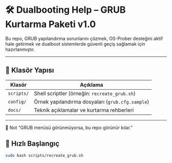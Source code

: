 # 🛠️ Dualbooting Help – GRUB Kurtarma Paketi v1.0

Bu repo, GRUB yapılandırma sorunlarını çözmek, OS-Prober desteğini aktif hale getirmek ve dualboot sistemlerde güvenli geçiş sağlamak için hazırlanmıştır.

---

## 📁 Klasör Yapısı

| Klasör | Açıklama |
|--------|----------|
| `scripts/` | Shell scriptler (örneğin: `recreate_grub.sh`) |
| `config/` | Örnek yapılandırma dosyaları (`grub.cfg.sample`) |
| `docs/` | Teknik açıklamalar ve kurtarma rehberleri |

---
🧠 Not
“GRUB menüsü görünmüyorsa, bu repo görünür kılar.”


## 🚀 Hızlı Başlangıç

```bash
sudo bash scripts/recreate_grub.sh





